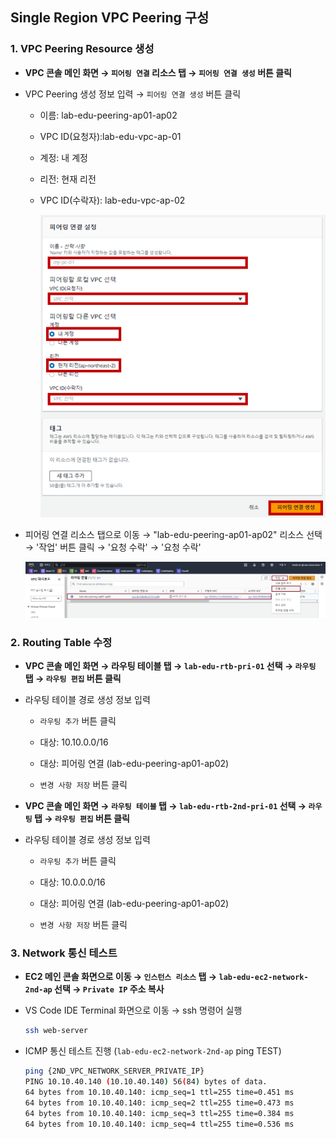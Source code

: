 ## Single Region VPC Peering 구성

### 1. VPC Peering Resource 생성

- **VPC 콘솔 메인 화면 → `피어링 연결` 리소스 탭 → `피어링 연결 생성` 버튼 클릭**

- VPC Peering 생성 정보 입력 → `피어링 연결 생성` 버튼 클릭

    - 이름: lab-edu-peering-ap01-ap02

    - VPC ID(요청자):lab-edu-vpc-ap-01

    - 계정: 내 계정

    - 리전: 현재 리전
 
    - VPC ID(수락자): lab-edu-vpc-ap-02

        ![alt text](./img/peering_01.png)

- 피어링 연결 리소스 탭으로 이동 → "lab-edu-peering-ap01-ap02" 리소스 선택 → '작업' 버튼 클릭 → '요청 수락' → '요청 수락'

    ![alt text](./img/peering_02.png)

### 2. Routing Table 수정

- **VPC 콘솔 메인 화면 → 라우팅 테이블 탭 → `lab-edu-rtb-pri-01` 선택 → `라우팅` 탭 → `라우팅 편집` 버튼 클릭**

- 라우팅 테이블 경로 생성 정보 입력

    - `라우팅 추가` 버튼 클릭

    - 대상: 10.10.0.0/16

    - 대상: 피어링 연결 (lab-edu-peering-ap01-ap02)

    - `변경 사항 저장` 버튼 클릭

- **VPC 콘솔 메인 화면 → `라우팅 테이블` 탭 → `lab-edu-rtb-2nd-pri-01` 선택 → `라우팅` 탭 → `라우팅 편집` 버튼 클릭**

- 라우팅 테이블 경로 생성 정보 입력

    - `라우팅 추가` 버튼 클릭

    - 대상: 10.0.0.0/16

    - 대상: 피어링 연결 (lab-edu-peering-ap01-ap02)

    - `변경 사항 저장` 버튼 클릭

### 3. Network 통신 테스트

- **EC2 메인 콘솔 화면으로 이동 → `인스턴스 리소스` 탭 → `lab-edu-ec2-network-2nd-ap` 선택 → `Private IP` 주소 복사**

- VS Code IDE Terminal 화면으로 이동 → ssh 명령어 실행

    ```bash
    ssh web-server
    ```

- ICMP 통신 테스트 진행 (`lab-edu-ec2-network-2nd-ap` ping TEST)

    ```bash
    ping {2ND_VPC_NETWORK_SERVER_PRIVATE_IP}
    PING 10.10.40.140 (10.10.40.140) 56(84) bytes of data.
    64 bytes from 10.10.40.140: icmp_seq=1 ttl=255 time=0.451 ms
    64 bytes from 10.10.40.140: icmp_seq=2 ttl=255 time=0.473 ms
    64 bytes from 10.10.40.140: icmp_seq=3 ttl=255 time=0.384 ms
    64 bytes from 10.10.40.140: icmp_seq=4 ttl=255 time=0.536 ms
    ```
<br><br>